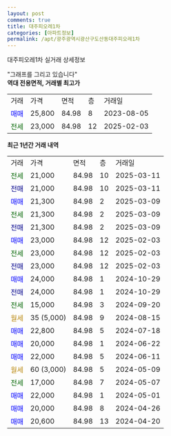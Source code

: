 ```yaml
---
layout: post
comments: true
title: 대주피오레1차
categories: [아파트정보]
permalink: /apt/광주광역시광산구도산동대주피오레1차
---
```


대주피오레1차 실거래 상세정보

<script type="text/javascript">
  google.charts.load('current', {'packages':['line', 'corechart']});
  google.charts.setOnLoadCallback(drawChart);

  function drawChart() {
    var data = new google.visualization.DataTable();
    data.addColumn('date', '거래일');
    data.addColumn('number', "매매");
    data.addColumn('number', "전세");
    data.addColumn('number', "전매");

    data.addRows([[new Date(Date.parse("2025-03-11")), null, 21000, null], [new Date(Date.parse("2025-03-11")), null, null, 21000], [new Date(Date.parse("2025-03-09")), 21300, null, null], [new Date(Date.parse("2025-03-09")), null, 21300, null], [new Date(Date.parse("2025-03-09")), null, null, 21300], [new Date(Date.parse("2025-02-03")), 23000, null, null], [new Date(Date.parse("2025-02-03")), null, 23000, null], [new Date(Date.parse("2025-02-03")), null, null, 23000], [new Date(Date.parse("2024-10-29")), 24000, null, null], [new Date(Date.parse("2024-10-29")), null, null, 24000], [new Date(Date.parse("2024-09-20")), null, 15000, null], [new Date(Date.parse("2024-08-15")), null, null, null], [new Date(Date.parse("2024-07-18")), 22800, null, null], [new Date(Date.parse("2024-06-22")), 20000, null, null], [new Date(Date.parse("2024-06-11")), 22000, null, null], [new Date(Date.parse("2024-05-09")), null, null, null], [new Date(Date.parse("2024-05-07")), null, 17000, null], [new Date(Date.parse("2024-05-01")), 22000, null, null], [new Date(Date.parse("2024-04-26")), 20000, null, null], [new Date(Date.parse("2024-04-20")), 20600, null, null]]);

    var options = {
      hAxis: {
        format: 'yyyy/MM/dd'
      },    
      lineWidth: 0,
      pointsVisible: true,    
      title: '최근 1년간 유형별 실거래가 분포',
      legend: { position: 'bottom' }
    };

    var formatter = new google.visualization.NumberFormat({pattern:'###,###'} );
    formatter.format(data, 1);
    formatter.format(data, 2);
    
    setTimeout(function() {
        var chart = new google.visualization.LineChart(document.getElementById('columnchart_material'));
        chart.draw(data, (options));
        document.getElementById('loading').style.display = 'none';
    }, 200);
  }
</script>


<div id="loading" style="z-index:20; display: block; margin-left: 0px">"그래프를 그리고 있습니다"</div>
<div id="columnchart_material" style="width: 95%; margin-left: 0px; display: block"></div>
<!-- contents start -->
<b>역대 전용면적, 거래별 최고가</b>
<table class="sortable">
    <tr>
      <td>거래</td>
      <td>가격</td>
      <td>면적</td>
      <td>층</td>
      <td>거래일</td>
    </tr>
        <tr>
          <td><a style="color: blue">매매</a></td>
          <td>25,800</td>
          <td>84.98</td>
          <td>8</td>
          <td>2023-08-05</td>
        </tr>        
        <tr>
              <td><a style="color: darkgreen">전세</a></td>
              <td>23,000</td>
              <td>84.98</td>
              <td>12</td>
              <td>2025-02-03</td>
            </tr>        
    
</table>

<b>최근 1년간 거래 내역</b>

<table class="sortable">
    <tr>
      <td>거래</td>
      <td>가격</td>
      <td>면적</td>
      <td>층</td>
      <td>거래일</td>
    </tr>
    <tr>
      <td><a style="color: darkgreen">전세</a></td>
      <td>21,000</td>
      <td>84.98</td>
      <td>10</td>
      <td>2025-03-11</td>
    </tr>          <tr>
      <td><a style="color: darkblue">전매</a></td>
      <td>21,000</td>
      <td>84.98</td>
      <td>10</td>
      <td>2025-03-11</td>
    </tr>          <tr>
      <td><a style="color: blue">매매</a></td>
      <td>21,300</td>
      <td>84.98</td>
      <td>2</td>
      <td>2025-03-09</td>
    </tr>          <tr>
      <td><a style="color: darkgreen">전세</a></td>
      <td>21,300</td>
      <td>84.98</td>
      <td>2</td>
      <td>2025-03-09</td>
    </tr>          <tr>
      <td><a style="color: darkblue">전매</a></td>
      <td>21,300</td>
      <td>84.98</td>
      <td>2</td>
      <td>2025-03-09</td>
    </tr>          <tr>
      <td><a style="color: blue">매매</a></td>
      <td>23,000</td>
      <td>84.98</td>
      <td>12</td>
      <td>2025-02-03</td>
    </tr>          <tr>
      <td><a style="color: darkgreen">전세</a></td>
      <td>23,000</td>
      <td>84.98</td>
      <td>12</td>
      <td>2025-02-03</td>
    </tr>          <tr>
      <td><a style="color: darkblue">전매</a></td>
      <td>23,000</td>
      <td>84.98</td>
      <td>12</td>
      <td>2025-02-03</td>
    </tr>          <tr>
      <td><a style="color: blue">매매</a></td>
      <td>24,000</td>
      <td>84.98</td>
      <td>1</td>
      <td>2024-10-29</td>
    </tr>          <tr>
      <td><a style="color: darkblue">전매</a></td>
      <td>24,000</td>
      <td>84.98</td>
      <td>1</td>
      <td>2024-10-29</td>
    </tr>          <tr>
      <td><a style="color: darkgreen">전세</a></td>
      <td>15,000</td>
      <td>84.98</td>
      <td>3</td>
      <td>2024-09-20</td>
    </tr>          <tr>
      <td><a style="color: darkgoldenrod">월세</a></td>
      <td>35 (5,000)</td>
      <td>84.98</td>
      <td>9</td>
      <td>2024-08-15</td>
    </tr>          <tr>
      <td><a style="color: blue">매매</a></td>
      <td>22,800</td>
      <td>84.98</td>
      <td>5</td>
      <td>2024-07-18</td>
    </tr>          <tr>
      <td><a style="color: blue">매매</a></td>
      <td>20,000</td>
      <td>84.98</td>
      <td>1</td>
      <td>2024-06-22</td>
    </tr>          <tr>
      <td><a style="color: blue">매매</a></td>
      <td>22,000</td>
      <td>84.98</td>
      <td>5</td>
      <td>2024-06-11</td>
    </tr>          <tr>
      <td><a style="color: darkgoldenrod">월세</a></td>
      <td>60 (3,000)</td>
      <td>84.98</td>
      <td>5</td>
      <td>2024-05-09</td>
    </tr>          <tr>
      <td><a style="color: darkgreen">전세</a></td>
      <td>17,000</td>
      <td>84.98</td>
      <td>7</td>
      <td>2024-05-07</td>
    </tr>          <tr>
      <td><a style="color: blue">매매</a></td>
      <td>22,000</td>
      <td>84.98</td>
      <td>1</td>
      <td>2024-05-01</td>
    </tr>          <tr>
      <td><a style="color: blue">매매</a></td>
      <td>20,000</td>
      <td>84.98</td>
      <td>8</td>
      <td>2024-04-26</td>
    </tr>          <tr>
      <td><a style="color: blue">매매</a></td>
      <td>20,600</td>
      <td>84.98</td>
      <td>13</td>
      <td>2024-04-20</td>
    </tr>      </table>
<!-- contents end -->    

